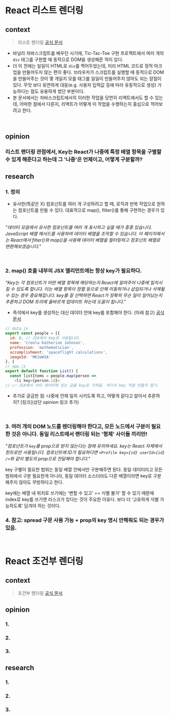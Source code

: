 # React 리스트 렌더링

## context
> 리스트 렌더링 [공식 문서](https://ko.react.dev/learn/rendering-lists)

- 바닐라 자바스크립트를 배우던 시기에, Tic-Tac-Toe 구현 프로젝트에서 여러 개의 `div` 태그를 구현할 때 동적으로 DOM을 생성해준 적이 있다. 
- 더 이 전에는 일일이 HTML로 `div`를 찍어두었는데, 미리 HTML 코드로 정적 마크업을 만들어두지 않는 편이 좋다. 브라우저가 스크립트를 실행할 때 동적으로 DOM을 만들어주는 것이 몇 개일지 모를 태그를 일일이 만들어주지 않아도 되는 장점이 있다. 무엇 보다 유연하게 대응(e.g. 사용자 입력값 등에 따라 유동적으로 생성) 가능하다는 점도 유용하게 썼던 부분이다.
- 본 문서에서는 자바스크립트에서의 이러한 작업을 당연히 리액트에서도 할 수 있는데, 어떠한 점에서 다른지, 리액트가 어떻게 이 작업을 수행하는지 중심으로 적어보려고 한다.

<br>

## opinion

### 리스트 랜더링 관점에서, Key는 React가 나중에 특정 배열 항목을 구별할 수 있게 해준다고 하는데 그 '나중'은 언제이고, 어떻게 구분할까? 


## research

### 1. 정의

- 유사한(똑같은 X) 컴포넌트를 여러 개 구성하려고 할 때, 로직과 반복 작업으로 원하는 컴포넌트를 만들 수 있다. 대표적으로 map(), filter()를 통해 구현하는 경우가 있다.

*"데이터 모음에서 유사한 컴포넌트를 여러 개 표시하고 싶을 때가 종종 있습니다. JavaScript 배열 메서드를 사용하여 데이터 배열을 조작할 수 있습니다. 이 페이지에서는 React에서 filter()와 map()을 사용해 데이터 배열을 필터링하고 컴포넌트 배열로 변환해보겠습니다."*

<br>

### 2. map() 호출 내부의 JSX 엘리먼트에는 항상 key가 필요하다.

*"Key는 각 컴포넌트가 어떤 배열 항목에 해당하는지 React에 알려주어 나중에 일치시킬 수 있도록 합니다. 이는 배열 항목이 정렬 등으로 인해 이동하거나 삽입되거나 삭제될 수 있는 경우 중요해집니다. key를 잘 선택하면 React가 정확히 무슨 일이 일어났는지 추론하고 DOM 트리에 올바르게 업데이트 하는데 도움이 됩니다."*

- 즉석에서 key를 생성하는 대신 데이터 안에 key를 포함해야 한다. (아래 참고) [공식 문서](https://ko.react.dev/learn/rendering-lists#keeping-list-items-in-order-with-key)

```js
// data.js
export const people = [{
  id: 0, // JSX에서 key로 사용됩니다.
  name: 'Creola Katherine Johnson',
  profession: 'mathematician',
  accomplishment: 'spaceflight calculations',
  imageId: 'MK3eW3A'
}, {
// app.js
export default function List() {
  const listItems = people.map(person =>
    <li key={person.id}> 
// 👉 JSX에서 이미 데이터에 있는 값을 key로 가져옴. 여기서 key 직접 만들지 말기.
```

- 추가로 궁금한 점: 나중에 언제 일치 시키도록 하고, 어떻게 같다고 알아서 추론하지? [링크](상단 opinion 링크 추가)

<br>

### 3. 여러 개의 DOM 노드를 렌더링해야 한다고, 모든 노드에서 구분이 필요한 것은 아니다. 동일 리스트에서 랜더링 되는 '형제' 사이들 끼리만!

*"컴포넌트가 `key`를 prop으로 받지 않는다는 점에 유의하세요. key는 React 자체에서 힌트로만 사용됩니다. 컴포넌트에 ID가 필요하다면 `<Profile key={id} userId={id} />`와 같이 별도의 prop으로 전달해야 합니다."*


key 구별이 필요한 범위는 동일 배열 안에서만 구분해주면 된다. 동일 데이터라고 모든 범위에서 구분 필요한게 아니라, 동일 데이터 소스더라도 다른 배열이라면 key로 구분해주지 않아도 무방하다고 한다.

key에는 배열 내 위치로 쓰기에는 ‘변할 수 있고’ == 식별 불가’ 할 수 있기 때문에 index로 key를 쓰기엔 리스크가 있다는 것이 주요한 이유다. 보다 더 ‘고유하게 식별 가능하도록’ 담겨야 하는 것이다.

### 4. 참고: spread 구문 사용 가능 + prop의 key 명시 안해줘도 되는 경우가 있음.


<br>


# React 조건부 렌더링

## context
> 조건부 렌더링 [공식 문서](https://ko.react.dev/learn/conditional-rendering)

## opinion

### 1.

### 2. 

### 3. 

## research

### 1.

### 2. 

### 3. 
